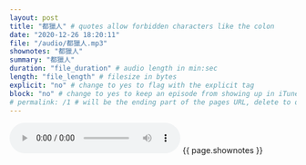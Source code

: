 ```yaml
---
layout: post
title: "都獵人" # quotes allow forbidden characters like the colon
date: "2020-12-26 18:20:11"
file: "/audio/都獵人.mp3"
shownotes: "都獵人"
summary: "都獵人"
duration: "file_duration" # audio length in min:sec
length: "file_length" # filesize in bytes
explicit: "no" # change to yes to flag with the explicit tag
block: "no" # change to yes to keep an episode from showing up in iTunes
# permalink: /1 # will be the ending part of the pages URL, delete to default to the title
---
```


<audio controls>
<source src="{{site.url}}{{site.baseurl}}{{ page.file }}" type="audio/x-mp3">
Your browser does not support the audio element.
</audio>
{{ page.shownotes }}
